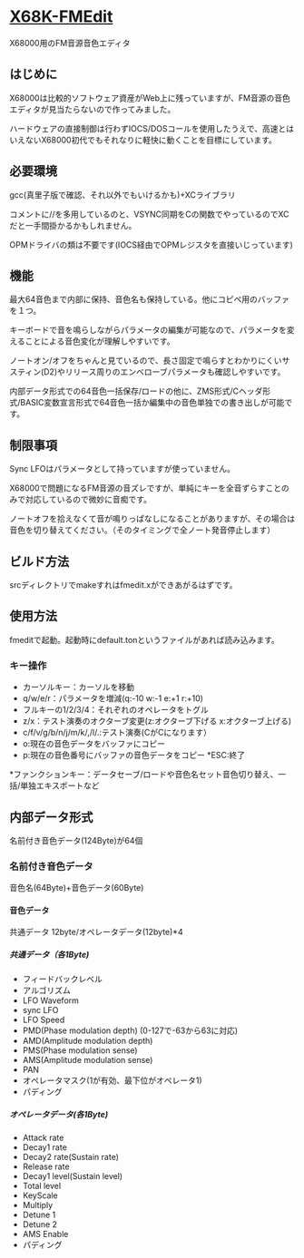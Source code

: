 # [X68K-FMEdit](https://github.com/Dragon785/X68K-FMEdit)
X68000用のFM音源音色エディタ

## はじめに
X68000は比較的ソフトウェア資産がWeb上に残っていますが、FM音源の音色エディタが見当たらないので作ってみました。

ハードウェアの直接制御は行わずIOCS/DOSコールを使用したうえで、高速とはいえないX68000初代でもそれなりに軽快に動くことを目標にしています。

## 必要環境
gcc(真里子版で確認、それ以外でもいけるかも)+XCライブラリ

コメントに//を多用しているのと、VSYNC同期をCの関数でやっているのでXCだと一手間掛かるかもしれません。

OPMドライバの類は不要です(IOCS経由でOPMレジスタを直接いじっています)

## 機能
最大64音色まで内部に保持、音色名も保持している。他にコピペ用のバッファを１つ。

キーボードで音を鳴らしながらパラメータの編集が可能なので、パラメータを変えることによる音色変化が理解しやすいです。

ノートオン/オフをちゃんと見ているので、長さ固定で鳴らすとわかりにくいサスティン(D2)やリリース周りのエンベローブパラメータも確認しやすいです。

内部データ形式での64音色一括保存/ロードの他に、ZMS形式/Cヘッダ形式/BASIC変数宣言形式で64音色一括か編集中の音色単独での書き出しが可能です。

## 制限事項
Sync LFOはパラメータとして持っていますが使っていません。

X68000で問題になるFM音源の音ズレですが、単純にキーを全音ずらすことのみで対応しているので微妙に音痴です。

ノートオフを拾えなくて音が鳴りっぱなしになることがありますが、その場合は音色を切り替えてください。（そのタイミングで全ノート発音停止します）

## ビルド方法
srcディレクトリでmakeすれはfmedit.xができあがるはずです。

## 使用方法
fmeditで起動。起動時にdefault.tonというファイルがあれば読み込みます。

### キー操作
* カーソルキー：カーソルを移動
* q/w/e/r：パラメータを増減(q:-10 w:-1 e:+1 r:+10)
* フルキーの1/2/3/4：それぞれのオペレータをトグル
* z/x：テスト演奏のオクターブ変更(z:オクターブ下げる x:オクターブ上げる)
* c/f/v/g/b/n/j/m/k/,/l/.:テスト演奏(CがCになります）
* o:現在の音色データをバッファにコピー
* p:現在の音色番号にバッファの音色データをコピー
*ESC:終了

*ファンクションキー：データセーブ/ロードや音色名セット音色切り替え、一括/単独エキスポートなど

## 内部データ形式
名前付き音色データ(124Byte)が64個
### 名前付き音色データ
音色名(64Byte)+音色データ(60Byte)
#### 音色データ
共通データ 12byte/オペレータデータ(12byte)*4
##### 共通データ（各1Byte)
* フィードバックレベル
* アルゴリズム
* LFO Waveform
* sync LFO
* LFO Speed
* PMD(Phase modulation depth) (0-127で-63から63に対応)
* AMD(Amplitude modulation depth)
* PMS(Phase modulation sense)
* AMS(Amplitude modulation sense)
* PAN
* オペレータマスク(1が有効、最下位がオペレータ1)
* パディング

##### オペレータデータ(各1Byte)
* Attack rate
* Decay1 rate
* Decay2 rate(Sustain rate)
* Release rate
* Decay1 level(Sustain level)
* Total level
* KeyScale
* Multiply
* Detune 1
* Detune 2
* AMS Enable
* パディング
